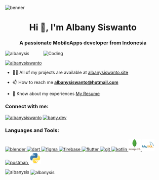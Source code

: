 ![benner](https://github.com/albanysis/quicksale_ci3/assets/111110704/b4bce618-2712-42c5-969a-5f7c5fbb6036)
<h1 align="center">Hi 👋, I'm Albany Siswanto</h1>
<h3 align="center">A passionate MobileApps developer from Indonesia</h3>
<img width="380" align="right" src="https://media.giphy.com/media/CrFLL3CnRpw5ddlBMm/giphy.gif" alt="Coding"/>

<p align="left"> <img src="https://komarev.com/ghpvc/?username=albanysis&label=Profile%20views&color=0e75b6&style=flat" alt="albanysis" /> </p>

<p align="left"> <a href="https://twitter.com/albanysiswanto" target="blank"><img src="https://img.shields.io/twitter/follow/albanysiswanto?logo=twitter&style=for-the-badge" alt="albanysiswanto" /></a> </p>

- 👨‍💻 All of my projects are available at [albanysiswanto.site](albanysiswanto.site)

- 📫 How to reach me **albanysiswanto@hotmail.com**

- 📄 Know about my experiences [My Resume](http://bit.ly/3X36srP)

<h3 align="left">Connect with me:</h3>
<p align="left">
<a href="https://twitter.com/albanysiswanto" target="blank"><img align="center" src="https://raw.githubusercontent.com/rahuldkjain/github-profile-readme-generator/master/src/images/icons/Social/twitter.svg" alt="albanysiswanto" height="30" width="40" /></a>
<a href="https://instagram.com/albanysis" target="blank"><img align="center" src="https://raw.githubusercontent.com/rahuldkjain/github-profile-readme-generator/master/src/images/icons/Social/instagram.svg" alt="bany.dev" height="30" width="40" /></a>
</p>

<h3 align="left">Languages and Tools:</h3>
<p align="left"> <a href="https://www.blender.org/" target="_blank" rel="noreferrer"> <img src="https://download.blender.org/branding/community/blender_community_badge_white.svg" alt="blender" width="40" height="40"/> </a> <a href="https://dart.dev" target="_blank" rel="noreferrer"> <img src="https://www.vectorlogo.zone/logos/dartlang/dartlang-icon.svg" alt="dart" width="40" height="40"/> </a> <a href="https://www.figma.com/" target="_blank" rel="noreferrer"> <img src="https://www.vectorlogo.zone/logos/figma/figma-icon.svg" alt="figma" width="40" height="40"/> </a> <a href="https://firebase.google.com/" target="_blank" rel="noreferrer"> <img src="https://www.vectorlogo.zone/logos/firebase/firebase-icon.svg" alt="firebase" width="40" height="40"/> </a> <a href="https://flutter.dev" target="_blank" rel="noreferrer"> <img src="https://www.vectorlogo.zone/logos/flutterio/flutterio-icon.svg" alt="flutter" width="40" height="40"/> </a> <a href="https://git-scm.com/" target="_blank" rel="noreferrer"> <img src="https://www.vectorlogo.zone/logos/git-scm/git-scm-icon.svg" alt="git" width="40" height="40"/> </a> <a href="https://kotlinlang.org" target="_blank" rel="noreferrer"> <img src="https://www.vectorlogo.zone/logos/kotlinlang/kotlinlang-icon.svg" alt="kotlin" width="40" height="40"/> </a> <a href="https://www.mongodb.com/" target="_blank" rel="noreferrer"> <img src="https://raw.githubusercontent.com/devicons/devicon/master/icons/mongodb/mongodb-original-wordmark.svg" alt="mongodb" width="40" height="40"/> </a> <a href="https://www.mysql.com/" target="_blank" rel="noreferrer"> <img src="https://raw.githubusercontent.com/devicons/devicon/master/icons/mysql/mysql-original-wordmark.svg" alt="mysql" width="40" height="40"/> </a> <a href="https://postman.com" target="_blank" rel="noreferrer"> <img src="https://www.vectorlogo.zone/logos/getpostman/getpostman-icon.svg" alt="postman" width="40" height="40"/> </a> <a href="https://www.python.org" target="_blank" rel="noreferrer"> <img src="https://raw.githubusercontent.com/devicons/devicon/master/icons/python/python-original.svg" alt="python" width="40" height="40"/> </a> </p>

<p><img align="left" src="https://github-readme-stats.vercel.app/api/top-langs?username=albanysis&show_icons=true&locale=en&layout=compact" alt="albanysis" /></p>

<p>&nbsp;<img align="center" src="https://github-readme-stats.vercel.app/api?username=albanysis&show_icons=true&locale=en" alt="albanysis" /></p>


